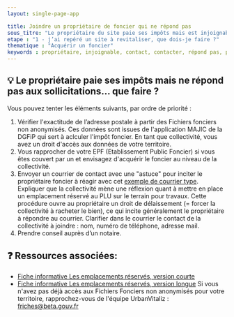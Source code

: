 ```yaml
---
layout: single-page-app

title: Joindre un propriétaire de foncier qui ne répond pas
sous_titre: "Le propriétaire du site paie ses impôts mais est injoignable, que faire ?"
etape : "1 - j’ai repéré un site à revitaliser, que dois-je faire ?"
thematique : "Acquérir un foncier"
keywords : propriétaire, injoignable, contact, contacter, répond pas, pas de réponse
---
```


## 💡 Le propriétaire paie ses impôts mais ne répond pas aux sollicitations... que faire ?

Vous pouvez tenter les éléments suivants, par ordre de priorité :

1. Vérifier l'exactitude de l’adresse postale à partir des Fichiers fonciers non anonymisés. Ces données sont issues de l'application MAJIC de la DGFiP qui sert à aclculer l'impôt foncier. En tant que collectivité, vous avez un droit d'accès aux données de votre territoire.
2. Vous rapprocher de votre EPF (Etablissement Public Foncier) si vous êtes couvert par un et envisagez d'acquérir le foncier au niveau de la collectivité.
3. Envoyer un courrier de contact avec une "astuce" pour inciter le propriétaire foncier à réagir avec cet [exemple de courrier type](https://drive.google.com/file/d/1VHzeAP0m388ddZ8pvT4LhvC0vTrAQNd8/view?usp=sharing).
Expliquer que la collectivité mène une réflexion quant à mettre en place un emplacement réservé au PLU sur le terrain pour travaux. Cette procédure ouvre au propriétaire un droit de délaissement (= forcer la collectivité à racheter le bien), ce qui incite généralement le propriétaire à répondre au courrier. Clarifier dans le courrier le contact de la collectivité à joindre : nom, numéro de téléphone, adresse mail.
4. Prendre conseil auprès d’un notaire.


## ❓ Ressources associées:

- [Fiche informative Les emplacements réservés, version courte](http://outil2amenagement.cerema.fr/les-emplacements-reserves-er-r344.html)
- [Fiche informative Les emplacements réservés, version longue](http://outil2amenagement.cerema.fr/IMG/pdf/fiche_emplacements_reserves_v1_cle74ea8f.pdf)
Si vous n'avez pas déjà accès aux Fichiers Fonciers non anonymisés pour votre territoire, rapprochez-vous de l'équipe UrbanVitaliz : friches@beta.gouv.fr
